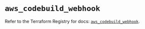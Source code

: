 # `aws_codebuild_webhook`

Refer to the Terraform Registry for docs: [`aws_codebuild_webhook`](https://registry.terraform.io/providers/hashicorp/aws/6.7.0/docs/resources/codebuild_webhook).
